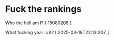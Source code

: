 # Fuck the rankings

Who the hell am I?
{ 15080208 }

What fucking year is it?
[ 2025-03-19T22:13:20Z ]
